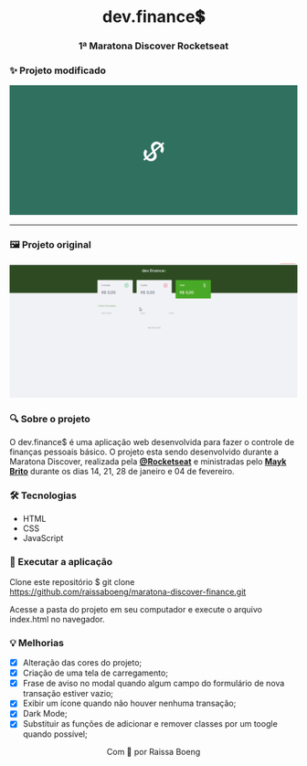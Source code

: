 <h1 align="center">dev.finance💲</h1>
<h3 align="center"> 1ª Maratona Discover Rocketseat </h3>

### ✨ Projeto modificado
<img src=".github/new-dev-finance.gif" alt="Update Application gif">

---

### 🖼️ Projeto original
<img src=".github/dev-finance.gif" alt="Application gif">

### :mag: Sobre o projeto 

O dev.finance$ é uma aplicação web desenvolvida para fazer o controle de finanças pessoais básico. O projeto esta sendo desenvolvido durante a Maratona Discover, realizada pela **[@Rocketseat](https://github.com/Rocketseat)** e ministradas pelo **[Mayk Brito](https://github.com/maykbrito)** durante os dias 14, 21, 28 de janeiro e 04 de fevereiro.

### 🛠️ Tecnologias 

* HTML
* CSS
* JavaScript

### :key: Executar a aplicação

Clone este repositório
$ git clone https://github.com/raissaboeng/maratona-discover-finance.git

Acesse a pasta do projeto em seu computador e execute o arquivo index.html no navegador.

### :bulb: Melhorias
- [x] Alteração das cores do projeto;
- [x] Criação de uma tela de carregamento;
- [x] Frase de aviso no modal quando algum campo do formulário de nova transação estiver vazio;
- [x] Exibir um ícone quando não houver nenhuma transação;
- [x] Dark Mode;
- [x] Substituir as funções de adicionar e remover classes por um toogle quando possível;

<p align="center">Com 💜 por Raissa Boeng</p>
